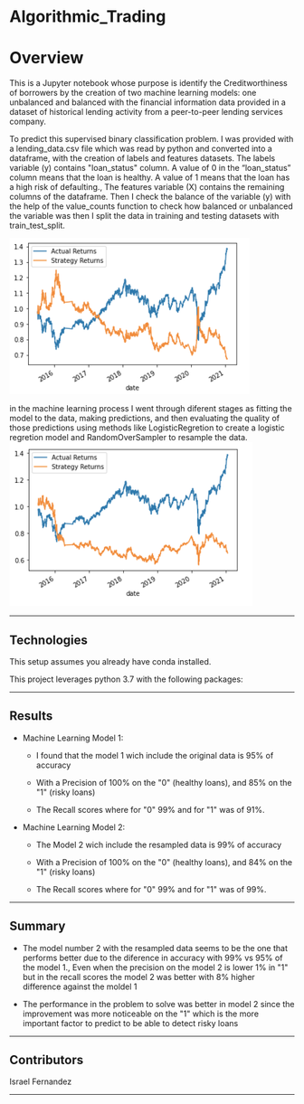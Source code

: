 # Algorithmic_Trading

# Overview

This is a Jupyter notebook whose purpose is identify the Creditworthiness of borrowers by the creation of two machine learning models: one unbalanced and balanced with the financial information data provided in a dataset of historical lending activity from a peer-to-peer lending services company.

To predict this supervised binary classification problem. I was provided with a lending_data.csv file which was read by python and converted into a dataframe, with the creation of labels and features datasets. The labels variable (y) contains  "loan_status" column. A value of 0 in the “loan_status” column means that the loan is healthy. A value of 1 means that the loan has a high risk of defaulting., The features variable (X) contains the remaining columns of the dataframe. Then I check the balance of the variable (y) with the help of the value_counts function to check how balanced or unbalanced the variable was then I split the data in training and testing datasets with train_test_split. 




![Algorithmic_trading](images/Decision_tree_plot.png)

in the machine learning process I went through diferent stages as  fitting the model to the data, making predictions, and then evaluating the quality of those predictions using methods like LogisticRegretion to create a logistic regretion model and RandomOverSampler to resample the data. 
![Algorithmic_trading](images/svm_plot.png)

---

## Technologies

This setup assumes you already have conda installed.

This project leverages python 3.7 with the following packages:



---

## Results

* Machine Learning Model 1:
  
  * I found that the model 1 wich include the original data is 95% of accuracy
  
  * With a Precision of 100% on the "0" (healthy loans), and 85% on the "1" (risky loans)
  
  * The Recall scores where for "0" 99% and for "1" was of 91%.



* Machine Learning Model 2:
  
  * The Model 2 wich include the resampled data is 99% of accuracy
  
  * With a Precision of 100% on the "0" (healthy loans), and 84% on the "1" (risky loans)
  
  * The Recall scores where for "0" 99% and for "1" was of 99%.
  
---

## Summary

* The model number 2 with the resampled data seems to be the one that performs better due to the diference in accuracy with 99% vs 95% of the model 1., Even when the precision on the model 2 is lower 1% in "1" but in the recall scores the model 2 was better with 8% higher difference against the moldel 1  

* The performance in the problem to solve was better in model 2 since the improvement was more noticeable on the "1" which is the more important factor to predict to be able to detect risky loans 




---
## Contributors

Israel Fernandez

---
